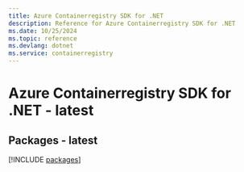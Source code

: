 ```yaml
---
title: Azure Containerregistry SDK for .NET
description: Reference for Azure Containerregistry SDK for .NET
ms.date: 10/25/2024
ms.topic: reference
ms.devlang: dotnet
ms.service: containerregistry
---
```

# Azure Containerregistry SDK for .NET - latest
## Packages - latest
[!INCLUDE [packages](containerregistry-index.md)]